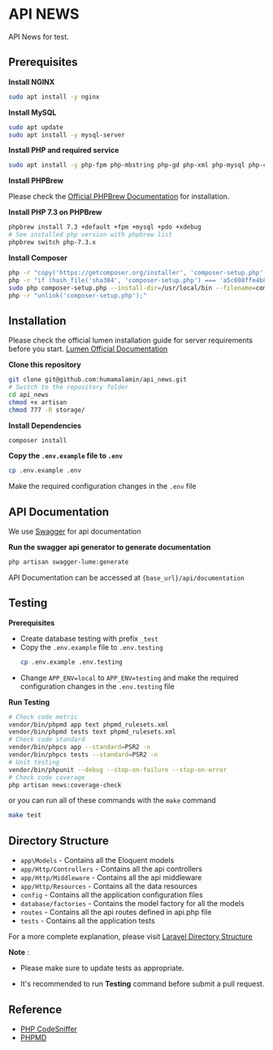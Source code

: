 # API NEWS

API News for test.

## Prerequisites

**Install NGINX**

```bash
sudo apt install -y nginx
```

**Install MySQL**

```bash
sudo apt update
sudo apt install -y mysql-server
```

**Install PHP and required service**

```bash
sudo apt install -y php-fpm php-mbstring php-gd php-xml php-mysql php-cli php-zip unzip curl openssl pkg-config git autoconf automake libxml2-dev libcurl4-openssl-dev libssl-dev openssl gettext libicu-dev libmcrypt-dev libmcrypt4 libbz2-dev libreadline-dev gettext build-essential libmhash-dev libmhash2 libicu-dev libxslt-dev zlib1g-dev libzip-dev make
```

**Install PHPBrew**

Please check the [Official PHPBrew Documentation](https://github.com/phpbrew/phpbrew) for installation.

**Install PHP 7.3 on PHPBrew**

```bash
phpbrew install 7.3 +default +fpm +mysql +pdo +xdebug
# See installed php version with phpbrew list
phpbrew switch php-7.3.x
```

**Install Composer**

```bash
php -r "copy('https://getcomposer.org/installer', 'composer-setup.php');"
php -r "if (hash_file('sha384', 'composer-setup.php') === 'a5c698ffe4b8e849a443b120cd5ba38043260d5c4023dbf93e1558871f1f07f58274fc6f4c93bcfd858c6bd0775cd8d1') { echo 'Installer verified'; } else { echo 'Installer corrupt'; unlink('composer-setup.php'); } echo PHP_EOL;"
sudo php composer-setup.php --install-dir=/usr/local/bin --filename=composer
php -r "unlink('composer-setup.php');"
```

## Installation

Please check the official lumen installation guide for server requirements before you start. [Lumen Official Documentation](https://lumen.laravel.com/docs/6.x)

**Clone this repository**

```bash
git clone git@github.com:humamalamin/api_news.git
# Switch to the repository folder
cd api_news
chmod +x artisan
chmod 777 -R storage/

```

**Install Dependencies**

```bash
composer install
```

**Copy the `.env.example` file to `.env`**

```bash
cp .env.example .env
```

Make the required configuration changes in the `.env` file

## API Documentation

We use [Swagger](https://swagger.io/) for api documentation

**Run the swagger api generator to generate documentation**

```bash
php artisan swagger-lume:generate
```

API Documentation can be accessed at `{base_url}/api/documentation`

## Testing

**Prerequisites**

* Create database testing with prefix `_test`
* Copy the `.env.example` file to `.env.testing`
    ```bash
    cp .env.example .env.testing
    ```
* Change `APP_ENV=local` to `APP_ENV=testing` and make the required configuration changes in the `.env.testing` file

**Run Testing**

```bash
# Check code metric
vendor/bin/phpmd app text phpmd_rulesets.xml
vendor/bin/phpmd tests text phpmd_rulesets.xml
# Check code standard
vendor/bin/phpcs app --standard=PSR2 -n
vendor/bin/phpcs tests --standard=PSR2 -n
# Unit testing
vendor/bin/phpunit --debug --stop-on-failure --stop-on-error
# Check code coverage
php artisan news:coverage-check
```

or you can run all of these commands with the `make` command

```bash
make test
```

## Directory Structure

* `app\Models` - Contains all the Eloquent models
* `app/Http/Controllers` - Contains all the api controllers
* `app/Http/Middleware` - Contains all the api middleware
* `app/Http/Resources` - Contains all the data resources
* `config` - Contains all the application configuration files
* `database/factories` - Contains the model factory for all the models
* `routes` - Contains all the api routes defined in api.php file
* `tests` - Contains all the application tests

For a more complete explanation, please visit [Laravel Directory Structure](https://laravel.com/docs/6.x/structure)

**Note** :

* Please make sure to update tests as appropriate.

* It's recommended to run **Testing** command before submit a pull request.

## Reference

* [PHP CodeSniffer](https://github.com/squizlabs/PHP_CodeSniffer)
* [PHPMD](https://github.com/phpmd/phpmd)

